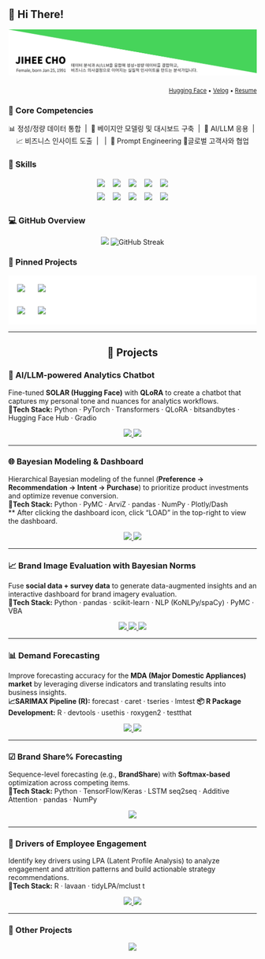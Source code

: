 ## 👋 Hi There!
<p align="center">
    <img src="https://github.com/jay-lay-down/jay-lay-down/blob/main/assets/image_2.jpg" alt="Header image">
  </a>
</p>

<p align="right">
  <sub>
    <a href="https://huggingface.co/Jay1121">Hugging Face</a> •
    <a href="https://velog.io/@jaylaydown">Velog</a> •
    <a href="https://github.com/jay-lay-down/jiheecho/blob/main/assets/RESUME.md">Resume</a>
  </sub>
</p>

### 🔑 Core Competencies
<p align="center">
  📊 정성/정량 데이터 통합 &nbsp;|&nbsp; 🧠 베이지안 모델링 및 대시보드 구축 &nbsp;|&nbsp; 🤖 AI/LLM 응용
  &nbsp;|&nbsp; <br/> 📈 비즈니스 인사이트 도출 &nbsp;|&nbsp;  &nbsp;|&nbsp; 🧩 Prompt Engineering 🤝글로벌 고객사와 협업 
</p>

### 🧰 Skills
<p align="center">
  <img src="https://img.shields.io/badge/Python-3776AB?logo=python&logoColor=white&style=for-the-badge" style="margin:4px 6px;" />
  <img src="https://img.shields.io/badge/PyTorch-EE4C2C?logo=pytorch&logoColor=white&style=for-the-badge" style="margin:4px 6px;" />
  <img src="https://img.shields.io/badge/TensorFlow-FF6F00?logo=tensorflow&logoColor=white&style=for-the-badge" style="margin:4px 6px;" />
  <img src="https://img.shields.io/badge/R-276DC3?logo=r&logoColor=white&style=for-the-badge" style="margin:4px 6px;" />
  <img src="https://img.shields.io/badge/SQL-336791?logo=postgresql&logoColor=white&style=for-the-badge" style="margin:4px 6px;" />
  <br/>
  <img src="https://img.shields.io/badge/Tableau-E97627?logo=tableau&logoColor=white&style=for-the-badge" style="margin:4px 6px;" />
  <img src="https://img.shields.io/badge/Hadoop-66CCFF?logo=apachehadoop&logoColor=black&style=for-the-badge" style="margin:4px 6px;" />
  <img src="https://img.shields.io/badge/Excel-217346?logo=microsoftexcel&logoColor=white&style=for-the-badge" style="margin:4px 6px;" />
  <img src="https://img.shields.io/badge/PowerPoint-B7472A?logo=microsoftpowerpoint&logoColor=white&style=for-the-badge" style="margin:4px 6px;" />
  <img src="https://img.shields.io/badge/HuggingFace-FFD21E?logo=huggingface&logoColor=black&style=for-the-badge" style="margin:4px 6px;" />
</p>

### 💻 GitHub Overview
<p align="center">
  <img src="https://github-readme-stats.vercel.app/api/top-langs/?username=jay-lay-down&layout=compact&theme=default" height="170" />
  <img src="https://streak-stats.demolab.com?user=jay-lay-down&theme=default&date_format=%5BY.%5Dn.j&hide_border=true&cache_seconds=86400&v=2" alt="GitHub Streak" />
</p>

### 📌 Pinned Projects
<table align="center" style="background:#ffffff;border-collapse:separate;border-spacing:10px;">
  <tr>
    <td style="background:#ffffff;padding:8px;border-radius:10px;">
      <a href="https://github.com/jay-lay-down/jay-chatbot">
        <img src="https://github-readme-stats.vercel.app/api/pin/?username=jay-lay-down&repo=jay-chatbot&hide_border=true&bg_color=ffffff&border_color=dddddd&v=6" />
      </a>
    </td>
    <td style="background:#ffffff;padding:8px;border-radius:10px;">
      <a href="https://github.com/jay-lay-down/bayesian_dashboard">
        <img src="https://github-readme-stats.vercel.app/api/pin/?username=jay-lay-down&repo=bayesian_dashboard&hide_border=true&bg_color=ffffff&border_color=dddddd&v=6" />
      </a>
    </td>
  </tr>
  <tr>
    <td style="background:#ffffff;padding:8px;border-radius:10px;">
      <a href="https://github.com/jay-lay-down/demand_forecasting">
        <img src="https://github-readme-stats.vercel.app/api/pin/?username=jay-lay-down&repo=demand_forecasting&hide_border=true&bg_color=ffffff&border_color=dddddd&v=6" />
      </a>
    </td>
    <td style="background:#ffffff;padding:8px;border-radius:10px;">
      <a href="https://github.com/jay-lay-down/bayesian_norm">
        <img src="https://github-readme-stats.vercel.app/api/pin/?username=jay-lay-down&repo=bayesian_norm&hide_border=true&bg_color=ffffff&border_color=dddddd&v=6" />
      </a>
    </td>
  </tr>
</table>

---
<h2 align="center">📒 Projects</h2>

### 🤖 AI/LLM-powered Analytics Chatbot
Fine-tuned **SOLAR (Hugging Face)** with **QLoRA** to create a chatbot that captures my personal tone and nuances for analytics workflows.  
**🧩Tech Stack:** Python · PyTorch · Transformers · QLoRA · bitsandbytes · Hugging Face Hub · Gradio  
<p align="center">
  <a href="https://github.com/jay-lay-down/jay-chatbot">
    <img src="https://img.shields.io/badge/Repo-181717?style=for-the-badge&logo=github&logoColor=white" />
  </a>
  <a href="https://velog.io/@jaylaydown/series/side-project-1">
    <img src="https://img.shields.io/badge/Blog-20C997?style=for-the-badge&logo=velog&logoColor=white" />
  </a>
</p>

---
### 🌐 Bayesian Modeling & Dashboard
Hierarchical Bayesian modeling of the funnel (**Preference → Recommendation → Intent → Purchase**) to prioritize product investments and optimize revenue conversion.  
**🧩Tech Stack:** Python · PyMC · ArviZ · pandas · NumPy · Plotly/Dash  
** After clicking the dashboard icon, click “LOAD” in the top-right to view the dashboard.
<p align="center">
  <a href="https://github.com/jay-lay-down/bayesian_dashboard">
    <img src="https://img.shields.io/badge/Repo-181717?style=for-the-badge&logo=github&logoColor=white" />
  </a>
  <a href="https://jay1121-bayesian-dashboard.hf.space">
    <img src="https://img.shields.io/badge/Dashboard-2DD4BF?style=for-the-badge&logo=tableau&logoColor=white" />
  </a>
</p>

---
### 📈 Brand Image Evaluation with Bayesian Norms
Fuse **social data + survey data** to generate data-augmented insights and an interactive dashboard for brand imagery evaluation.  
**🧩Tech Stack:** Python · pandas · scikit-learn · NLP (KoNLPy/spaCy) · PyMC · VBA  
<p align="center">
  <a href="https://github.com/jay-lay-down/bayesian_norm">
    <img src="https://img.shields.io/badge/Repo-181717?style=for-the-badge&logo=github&logoColor=white" />
  </a>
  <a href="https://velog.io/@jaylaydown/BayesianAdjectiveNorm">
    <img src="https://img.shields.io/badge/Blog-20C997?style=for-the-badge&logo=velog&logoColor=white" />
  </a>
  <a href="https://github.com/jay-lay-down/bayesian_norm/blob/main/assets/bayesian_norm_fin.xlsm">
    <img src="https://img.shields.io/badge/Dashboard-2DD4BF?style=for-the-badge&logo=tableau&logoColor=white" />
  </a>
</p>

---

### 📊 Demand Forecasting
Improve forecasting accuracy for the **MDA (Major Domestic Appliances) market** by leveraging diverse indicators and translating results into business insights.  
**📈SARIMAX Pipeline (R):** forecast · caret · tseries · lmtest
**📦 R Package Development:** R · devtools · usethis · roxygen2 · testthat
<p align="center">
  <a href="https://github.com/jay-lay-down/demand_forecasting">
    <img src="https://img.shields.io/badge/Repo-181717?style=for-the-badge&logo=github&logoColor=white" />
  </a>
  <a href="https://github.com/jay-lay-down/demand_forecasting/blob/main/assets/Example_Forecasting%20Projects.pdf">
    <img src="https://img.shields.io/badge/Slides-6B7280?style=for-the-badge&logo=microsoftpowerpoint&logoColor=white" />
  </a>
</p>

---

### ☑ Brand Share% Forecasting
Sequence-level forecasting (e.g., **BrandShare**) with **Softmax-based** optimization across competing items.  
**🧩Tech Stack:** Python · TensorFlow/Keras · LSTM seq2seq · Additive Attention · pandas · NumPy  
<p align="center">
  <a href="https://github.com/jay-lay-down/seq2seq_softmax">
    <img src="https://img.shields.io/badge/Repo-181717?style=for-the-badge&logo=github&logoColor=white" />
  </a>
</p>

---
### 👥  Drivers of Employee Engagement
Identify key drivers using LPA (Latent Profile Analysis) to analyze engagement and attrition patterns and build actionable strategy recommendations.  
**🧩Tech Stack:** R · lavaan · tidyLPA/mclust  t
<p align="center">
  <a href="https://github.com/jay-lay-down/LPA_synthetic_vars">
    <img src="https://img.shields.io/badge/Repo-181717?style=for-the-badge&logo=github&logoColor=white" />
  </a>
  <a href="https://github.com/jay-lay-down/LPA_synthetic_vars/blob/main/assets/LPA_example.pdf">
    <img src="https://img.shields.io/badge/Slides-6B7280?style=for-the-badge&logo=microsoftpowerpoint&logoColor=white" />
  </a>
</p>

---

### 🔢 Other Projects
<p align="center">
  <a href="https://github.com/jay-lay-down/jay-lay-down/blob/main/assets/Example_projects.pdf">
    <img src="https://img.shields.io/badge/Slides-6B7280?style=for-the-badge&logo=microsoftpowerpoint&logoColor=white" />
  </a>
</p>

